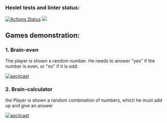 ### Hexlet tests and linter status:

[![Actions Status](https://github.com/JesusGanG/frontend-project-44/workflows/hexlet-check/badge.svg)](https://github.com/JesusGanG/frontend-project-44/actions) <a href="https://codeclimate.com/github/JesusGanG/frontend-project-44/maintainability"><img src="https://api.codeclimate.com/v1/badges/e39e50423e77933d43fb/maintainability" /></a>

## Games demonstration:

### 1. Brain-even

The player is shown a random number. He needs to answer "yes" if the number is even, or "no" if it is odd.

[![asciicast](https://asciinema.org/a/vHoVB5axbKubYaDarh88n1hZR.svg)](https://asciinema.org/a/vHoVB5axbKubYaDarh88n1hZR)

### 2. Brain-calculator

the Player is shown a random combination of numbers, which he must add up and give an answer

[![asciicast](https://asciinema.org/a/nibTKH3YbRW8sJcdXdphUsizV.svg)](https://asciinema.org/a/nibTKH3YbRW8sJcdXdphUsizV)
